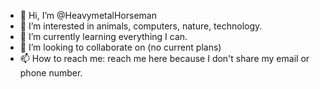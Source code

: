 - 👋 Hi, I’m @HeavymetalHorseman
- 👀 I’m interested in animals, computers, nature, technology.
- 🌱 I’m currently learning everything I can.
- 💞️ I’m looking to collaborate on (no current plans)
- 📫 How to reach me: reach me here because I don't share my email or phone number.

<!---
HeavymetalHorseman/HeavymetalHorseman is a ✨ special ✨ repository because its `README.md` (this file) appears on your GitHub profile.
You can click the Preview link to take a look at your changes.
--->
